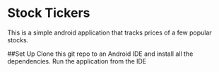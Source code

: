 # Stock Tickers
This is a simple android application that tracks prices of a few popular stocks.

##Set Up
Clone this git repo to an Android IDE and install all the dependencies. Run the application from the IDE
